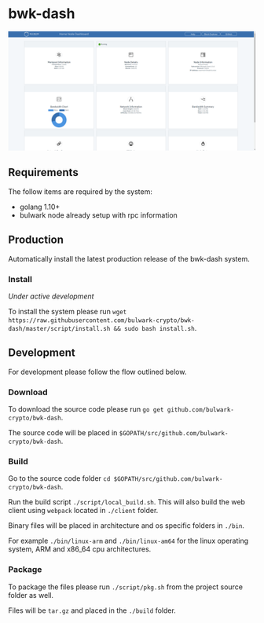 # bwk-dash

![Bulwark Home Node Dashboard](/client/src/img/screenshot.png?raw=true "Bulwark Home Node Dashboard")

## Requirements
The follow items are required by the system:
- golang 1.10+
- bulwark node already setup with rpc information


## Production
Automatically install the latest production release of the bwk-dash system.

### Install
_Under active development_

To install the system please run `wget https://raw.githubusercontent.com/bulwark-crypto/bwk-dash/master/script/install.sh && sudo bash install.sh`.


## Development
For development please follow the flow outlined below.

### Download
To download the source code please run `go get github.com/bulwark-crypto/bwk-dash`.  

The source code will be placed in `$GOPATH/src/github.com/bulwark-crypto/bwk-dash`.

### Build
Go to the source code folder `cd $GOPATH/src/github.com/bulwark-crypto/bwk-dash`.

Run the build script `./script/local_build.sh`.  This will also build the web client using `webpack` located in `./client` folder.

Binary files will be placed in architecture and os specific folders in `./bin`.  

For example `./bin/linux-arm` and `./bin/linux-am64` for the linux operating system, ARM and x86_64 cpu architectures.

### Package
To package the files please run `./script/pkg.sh` from the project source folder as well.

Files will be `tar.gz` and placed in the `./build` folder.
